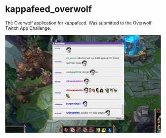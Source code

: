 # kappafeed_overwolf
The Overwolf application for kappafeed. Was submitted to the Overwolf Twitch App Challenge.

![kappfeed overwolf screenshot](https://github.com/mupchrch/kappafeed_overwolf/raw/master/demo.jpg)
